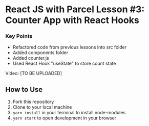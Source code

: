 # React JS with Parcel Lesson #3: Counter App with React Hooks

### Key Points
* Refactored code from previous lessons into src folder
* Added components folder
* Added counter.js
* Used React Hook "useState" to store count state

<p>Video: [TO BE UPLOADED]</p>
  
## How to Use
1. Fork this repository
2. Clone to your local machine
3. `yarn install` in your terminal to install node-modules
4. `yarn start` to open development in your browser
